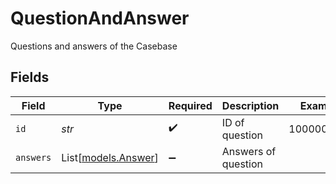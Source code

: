 # QuestionAndAnswer

Questions and answers of the Casebase


## Fields

| Field                                      | Type                                       | Required                                   | Description                                | Example                                    |
| ------------------------------------------ | ------------------------------------------ | ------------------------------------------ | ------------------------------------------ | ------------------------------------------ |
| `id`                                       | *str*                                      | :heavy_check_mark:                         | ID of question                             | 1000003852                                 |
| `answers`                                  | List[[models.Answer](../models/answer.md)] | :heavy_minus_sign:                         | Answers of question                        |                                            |